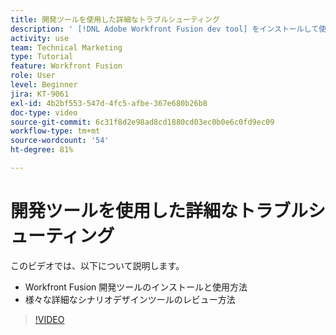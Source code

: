 ```yaml
---
title: 開発ツールを使用した詳細なトラブルシューティング
description: ' [!DNL Adobe Workfront Fusion dev tool] をインストールして使用する方法を説明し、含まれている様々な詳細なシナリオデザインツールをレビューします。'
activity: use
team: Technical Marketing
type: Tutorial
feature: Workfront Fusion
role: User
level: Beginner
jira: KT-9061
exl-id: 4b2bf553-547d-4fc5-afbe-367e680b26b8
doc-type: video
source-git-commit: 6c31f8d2e98ad8cd1880cd03ec0b0e6c0fd9ec09
workflow-type: tm+mt
source-wordcount: '54'
ht-degree: 81%

---
```


# 開発ツールを使用した詳細なトラブルシューティング

このビデオでは、以下について説明します。

* Workfront Fusion 開発ツールのインストールと使用方法
* 様々な詳細なシナリオデザインツールのレビュー方法

>[!VIDEO](https://video.tv.adobe.com/v/335302/?quality=12&learn=on)
